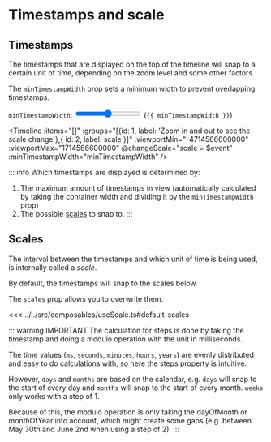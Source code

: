 <script setup>
  import { ref } from 'vue'
  const scale = ref(undefined);
  const minTimestampWidth = ref(100);
</script>

# Timestamps and scale

## Timestamps

The timestamps that are displayed on the top of the timeline will snap to a certain unit of time, depending on the zoom level and some other factors.

The `minTimestampWidth` prop sets a minimum width to prevent overlapping timestamps.

`minTimestampWidth`: 
<input type="range" v-model="minTimestampWidth" id="minTimestampWidth" min="10" max="150" /> (`{{ minTimestampWidth }}`)

  <Timeline
    :items="[]"
    :groups="[{id: 1, label: 'Zoom in and out to see the scale change'},{ id: 2, label: scale }]"
    :viewportMin="-4714566600000"
    :viewportMax="1714566600000"
    @changeScale="scale = $event"
    :minTimestampWidth="minTimestampWidth"
  />

::: info
Which timestamps are displayed is determined by:

1. The maximum amount of timestamps in view (automatically calculated by taking the container width and dividing it by the `minTimestampWidth` prop)
2. The possible [scales](#scales) to snap to.
:::

## Scales

The interval between the timestamps and which unit of time is being used, is internally called a _scale_.

By default, the timestamps will snap to the scales below.

The `scales` prop allows you to overwrite them.

<<< ../../src/composables/useScale.ts#default-scales


::: warning IMPORTANT
The calculation for steps is done by taking the timestamp and doing a modulo operation with the unit in milliseconds.

The time values (`ms`, `seconds`, `minutes`, `hours`, `years`) are evenly distributed and easy to do calculations with, so here the steps property is intuitive.

However, `days` and `months` are based on the calendar, e.g. `days` will snap to the start of every day and `months` will snap to the start of every month. `weeks` only works with a step of 1.

Because of this, the modulo operation is only taking the dayOfMonth or monthOfYear into account, which might create some gaps (e.g. between May 30th and June 2nd when using a step of 2).
:::

